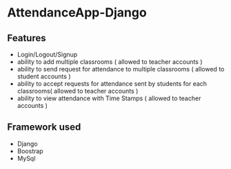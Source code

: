 # AttendanceApp-Django

## Features
  - Login/Logout/Signup
  - ability to add multiple classrooms ( allowed to teacher accounts )
  - ability to send request for attendance to multiple classrooms ( allowed to student accounts )
  - ability to accept requests for attendance sent by students for each classrooms( allowed to teacher accounts )
  - ability to view attendance with Time Stamps ( allowed to teacher accounts )

## Framework used
  - Django 
  - Boostrap
  - MySql
